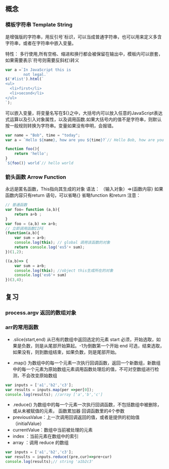 ## 概念
### 模板字符串 Template String
是增强版的字符串，用反引号`标识，可以当成普通字符串，也可以用来定义多含字符串，或者在字符串中嵌入变量。

特性：
多行使用,所有空格、缩进和换行都会被保留在输出中，模板内可以嵌套，如果需要表示`符号则需要反斜杠\转义

```javascript
var a =`In JavaScript this is
        not legal.`
$('#list').html(`
<ul>
  <li>first</li>
  <li>second</li>
</ul>
`);
```
可以嵌入变量，将变量名写在${}之中，大括号内可以放入任意的JavaScript表达式运算以及引入对象属性，以及调用函数.如果大括号内的值不是字符串，则默认按一般规则转换为字符串。变量如果没有申明，会报错。
```javascript
var name = "Bob", time = "today";
var a = `Hello ${name}, how are you ${time}?`// Hello Bob, how are you today?

function foo(){
    return 'hello';
}
`${foo()} world`// hello world
```
### 箭头函数 Arrow Function
永远是匿名函数，This指向其生成的对象
语法：
（输入对象）=>{函数内容}
如果函数内容只有return 语句，可以省略{}
省略function 和return 
注意： 
```javascript
// 普通函数
var foo= function (a,b){
    return a+b ;
}
var foo = (a,b) => a+b; 
// 立即调用函数IIFE
(function(a,b){
    var sum = a+b;
    console.log(this); // global 调用该函数的对象
    return console.log('es5'+ sum);
})(1,2);

((a,b)=> {
    var sum = a+b;
    console.log(this); //object this生成所在的对象
    console.log('es6'+ sum)
})(3,4);
```

## 复习
### process.argv 返回的数组对象

### arr的常用函数
- .slice(start,end) 从已有的数组中返回选定的元素
start 必须，开始选取，如果是负数，则是从尾部开始算起。-1为倒数第一个开始
end 可选，结束选取，如果没有，则到数组结束，如果负数，则是尾部开始。

- .map() 为数组中的每一个元素一次执行回调函数，返回一个新数组，新数组中的每一个元素为原始数组元素调用函数处理后的值，不可对空数组进行检测，不会改变原始数组

```javascript
var inputs = ['a1','b2','c3'];
var results = inputs.map(per =>per[0]);
console.log(results); //array ['a','b','c']
```
- .reduce() 为数组中的每一个元素一次执行回调函数，不包括数组中被删除，或从未被赋值的元素， 函数累加器
回调函数里的4个参数
- previousValue：上一次调用回调返回的值，或者是提供的初始值（initialValue）
- currentValue：数组中当前被处理的元素
- index ：当前元素在数组中的索引
- array ：调用 reduce 的数组
```javascript
var inputs = ['a1','b2','c3'];
var results = inputs.reduce((pre,cur)=>pre+cur)
console.log(results);// string 'a1b2c3'
```
